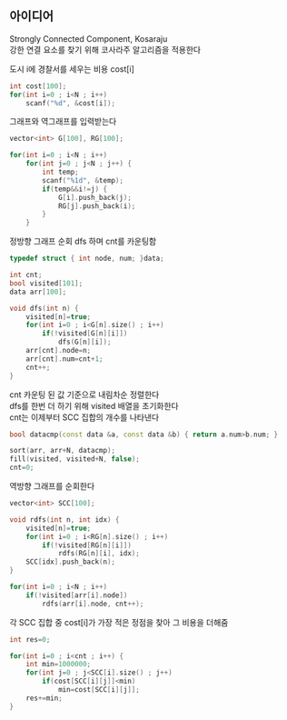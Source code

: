 ## 아이디어
Strongly Connected Component, Kosaraju  
강한 연결 요소를 찾기 위해 코사라주 알고리즘을 적용한다  
  
도시 i에 경찰서를 세우는 비용 cost[i]
```cpp
int cost[100];
for(int i=0 ; i<N ; i++)
	scanf("%d", &cost[i]);
```
그래프와 역그래프를 입력받는다
```cpp
vector<int> G[100], RG[100];

for(int i=0 ; i<N ; i++)
	for(int j=0 ; j<N ; j++) {
		int temp;
		scanf("%1d", &temp);
		if(temp&&i!=j) {
			G[i].push_back(j);
			RG[j].push_back(i);
		}
	}
```
정방향 그래프 순회 dfs 하며 cnt를 카운팅함
```cpp
typedef struct { int node, num; }data;

int cnt;
bool visited[101];
data arr[100];

void dfs(int n) {
	visited[n]=true;
	for(int i=0 ; i<G[n].size() ; i++)
		if(!visited[G[n][i]])
			dfs(G[n][i]);
	arr[cnt].node=n;
	arr[cnt].num=cnt+1;
	cnt++;
}
```
cnt 카운팅 된 값 기준으로 내림차순 정렬한다  
dfs를 한번 더 하기 위해 visited 배열을 초기화한다  
cnt는 이제부터 SCC 집합의 개수를 나타낸다
```cpp
bool datacmp(const data &a, const data &b) { return a.num>b.num; }

sort(arr, arr+N, datacmp);
fill(visited, visited+N, false);
cnt=0;
```
역방향 그래프를 순회한다
```cpp
vector<int> SCC[100];

void rdfs(int n, int idx) {
	visited[n]=true;
	for(int i=0 ; i<RG[n].size() ; i++)
		if(!visited[RG[n][i]])
			rdfs(RG[n][i], idx);
	SCC[idx].push_back(n);
}

for(int i=0 ; i<N ; i++)
	if(!visited[arr[i].node])
		rdfs(arr[i].node, cnt++);
```
각 SCC 집합 중 cost[i]가 가장 적은 정점을 찾아 그 비용을 더해줌
```cpp
int res=0;

for(int i=0 ; i<cnt ; i++) {
	int min=1000000;
	for(int j=0 ; j<SCC[i].size() ; j++)
		if(cost[SCC[i][j]]<min)
			min=cost[SCC[i][j]];
	res+=min;
}
```
